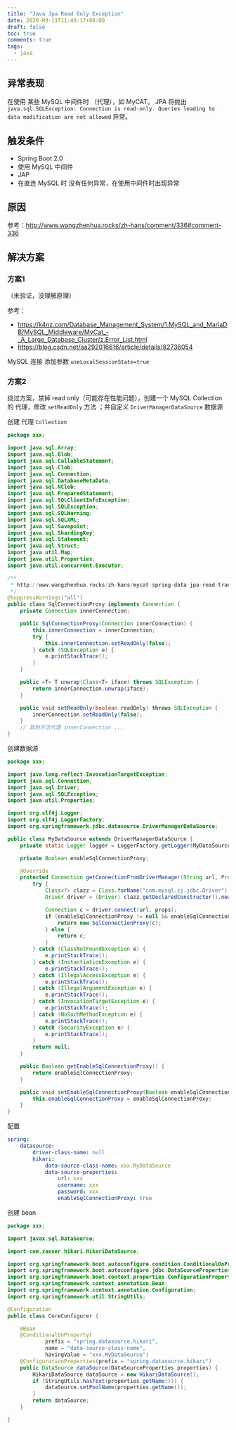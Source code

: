 ```yaml
---
title: "Java Jpa Read Only Exception"
date: 2020-09-11T11:49:17+08:00
draft: false
toc: true
comments: true
tags:
  - java
---
```


## 异常表现

在使用 某些 MySQL 中间件时 （代理），如 MyCAT。 JPA 将抛出 `java.sql.SQLException: Connection is read-only. Queries leading to data modification are not allowed` 异常。

## 触发条件

* Spring Boot 2.0
* 使用 MySQL 中间件
* JAP
* 在直连 MySQL 时 没有任何异常，在使用中间件时出现异常

## 原因

参考：http://www.wangzhenhua.rocks/zh-hans/comment/336#comment-336

## 解决方案

### 方案1

（未验证，没理解原理）

参考：

* https://k4nz.com/Database_Management_System/1.MySQL_and_MariaDB/MySQL_Middleware/MyCat_-_A_Large_Database_Cluster/z.Error_List.html
* https://blog.csdn.net/aa292016616/article/details/82736054

MySQL 连接 添加参数 `useLocalSessionState=true`

### 方案2

绕过方案，禁掉 read only（可能存在性能问题），创建一个 MySQL Collection 的 代理，修改 `setReadOnly` 方法 ；并自定义 `DriverManagerDataSource` 数据源

创建 代理 `Collection`

```java
package xxx;

import java.sql.Array;
import java.sql.Blob;
import java.sql.CallableStatement;
import java.sql.Clob;
import java.sql.Connection;
import java.sql.DatabaseMetaData;
import java.sql.NClob;
import java.sql.PreparedStatement;
import java.sql.SQLClientInfoException;
import java.sql.SQLException;
import java.sql.SQLWarning;
import java.sql.SQLXML;
import java.sql.Savepoint;
import java.sql.ShardingKey;
import java.sql.Statement;
import java.sql.Struct;
import java.util.Map;
import java.util.Properties;
import java.util.concurrent.Executor;

/**
 * http://www.wangzhenhua.rocks/zh-hans/mycat-spring-data-jpa-read-transaction
 */
@SuppressWarnings("all")
public class SqlConnectionProxy implements Connection {
    private Connection innerConnection;

    public SqlConnectionProxy(Connection innerConnection) {
        this.innerConnection = innerConnection;
        try {
            this.innerConnection.setReadOnly(false);
        } catch (SQLException e) {
            e.printStackTrace();
        }
    }

    public <T> T unwrap(Class<T> iface) throws SQLException {
        return innerConnection.unwrap(iface);
    }

    public void setReadOnly(boolean readOnly) throws SQLException {
        innerConnection.setReadOnly(false);
    }
    // 其他方法代理 innerConnection ...
}
```

创建数据源

```java
package xxx;

import java.lang.reflect.InvocationTargetException;
import java.sql.Connection;
import java.sql.Driver;
import java.sql.SQLException;
import java.util.Properties;

import org.slf4j.Logger;
import org.slf4j.LoggerFactory;
import org.springframework.jdbc.datasource.DriverManagerDataSource;

public class MyDataSource extends DriverManagerDataSource {
    private static Logger logger = LoggerFactory.getLogger(MyDataSource.class);

    private Boolean enableSqlConnectionProxy;

    @Override
    protected Connection getConnectionFromDriverManager(String url, Properties props) throws SQLException {
        try {
            Class<?> clazz = Class.forName("com.mysql.cj.jdbc.Driver");
            Driver driver = (Driver) clazz.getDeclaredConstructor().newInstance();

            Connection c = driver.connect(url, props);
            if (enableSqlConnectionProxy != null && enableSqlConnectionProxy.booleanValue()) {
                return new SqlConnectionProxy(c);
            } else {
                return c;
            }
        } catch (ClassNotFoundException e) {
            e.printStackTrace();
        } catch (InstantiationException e) {
            e.printStackTrace();
        } catch (IllegalAccessException e) {
            e.printStackTrace();
        } catch (IllegalArgumentException e) {
            e.printStackTrace();
        } catch (InvocationTargetException e) {
            e.printStackTrace();
        } catch (NoSuchMethodException e) {
            e.printStackTrace();
        } catch (SecurityException e) {
            e.printStackTrace();
        }
        return null;
    }

    public Boolean getEnableSqlConnectionProxy() {
        return enableSqlConnectionProxy;
    }

    public void setEnableSqlConnectionProxy(Boolean enableSqlConnectionProxy) {
        this.enableSqlConnectionProxy = enableSqlConnectionProxy;
    }
}
```

配置

```yaml
spring:
    datasource:
        driver-class-name: null
        hikari:
            data-source-class-name: xxx.MyDataSource
            data-source-properties:
                url: xxx
                username: xxx
                password: xxx
                enableSqlConnectionProxy: true
```

创建 bean

```java
package xxx;

import javax.sql.DataSource;

import com.zaxxer.hikari.HikariDataSource;

import org.springframework.boot.autoconfigure.condition.ConditionalOnProperty;
import org.springframework.boot.autoconfigure.jdbc.DataSourceProperties;
import org.springframework.boot.context.properties.ConfigurationProperties;
import org.springframework.context.annotation.Bean;
import org.springframework.context.annotation.Configuration;
import org.springframework.util.StringUtils;

@Configuration
public class CoreConfigurer {

    @Bean
    @ConditionalOnProperty(
            prefix = "spring.datasource.hikari",
            name = "data-source-class-name",
            havingValue = "xxx.MyDataSource")
    @ConfigurationProperties(prefix = "spring.datasource.hikari")
    public DataSource dataSource(DataSourceProperties properties) {
        HikariDataSource dataSource = new HikariDataSource();
        if (StringUtils.hasText(properties.getName())) {
            dataSource.setPoolName(properties.getName());
        }
        return dataSource;
    }

}
```
